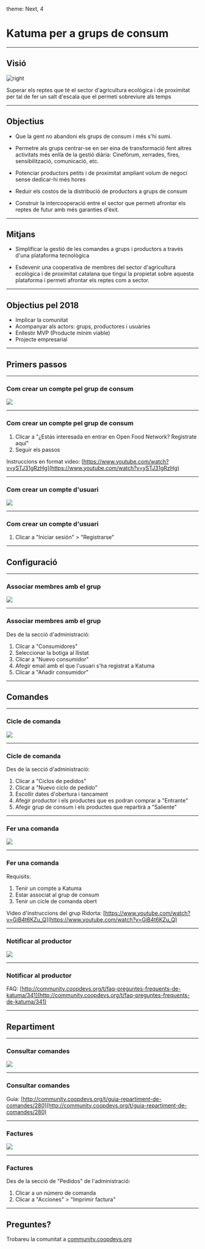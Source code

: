 theme: Next, 4

# Katuma per a grups de consum

---

## Visió

![right](images/avatar.png)

Superar els reptes que té el sector d'agricultura ecològica i de proximitat per tal de fer un salt d'escala que el permeti sobreviure als temps

---

## Objectius

* Que la gent no abandoni els grups de consum i més s'hi sumi.

* Permetre als grups centrar-se en ser eina de transformació fent altres activitats més enllà de la gestió diària: Cinefòrum, xerrades, fires, sensibilització, comunicació, etc.

* Potenciar productors petits i de proximitat ampliant volum de negoci sense dedicar-hi més hores

* Reduir els costos de la distribució de productors a grups de consum 
* Construir la intercooperació entre el sector que permeti afrontar els reptes de futur amb més garanties d'èxit.

---

## Mitjans

* Simplificar la gestió de les comandes a grups i productors a través d'una plataforma tecnològica

* Esdevenir una cooperativa de membres del sector d'agricultura ecològica i de proximitat catalana que tingui la propietat sobre aquesta plataforma i permeti afrontar els reptes com a sector.

---

## Objectius pel 2018

* Implicar la comunitat
* Acompanyar als actors: grups, productores i usuàries
* Enllestir MVP (Producte mínim viable)
* Projecte empresarial

---

## Primers passos

---

### Com crear un compte pel grup de consum

![](images/register.png)

---

### Com crear un compte pel grup de consum

1. Clicar a "¿Estás interesada en entrar en Open Food Network? Regístrate aquí"
2. Seguir els passos

Instruccions en format video: [https://www.youtube.com/watch?v=ySTJ31gRzHg](https://www.youtube.com/watch?v=ySTJ31gRzHg)

---

### Com crear un compte d'usuari

![](images/usuari.png)

---

### Com crear un compte d'usuari

1. Clicar a "Iniciar sesión" > "Registrarse"

---

## Configuració

---

### Associar membres amb el grup

![](images/consumidores.png)

---

### Associar membres amb el grup

Des de la secció d'administració:

1. Clicar a "Consumidores"
2. Seleccionar la botiga al llistat
3. Clicar a "Nuevo consumidor"
4. Afegir email amb el que l'usuari s'ha registrat a Katuma
5. Clicar a "Añadir consumidor"

---

## Comandes

---

### Cicle de comanda

![](images/cicle.png)

---

### Cicle de comanda

Des de la secció d'administració:

1. Clicar a "Ciclos de pedidos"
2. Clicar a "Nuevo ciclo de pedido"
3. Escollir dates d'obertura i tancament
4. Afegir productor i els productes que es podran comprar a "Entrante"
5. Afegir grup de consum i els productes que repartirà a "Saliente"

---

### Fer una comanda

![](images/shop.png)

---

### Fer una comanda

Requisits:

1. Tenir un compte a Katuma
2. Estar associat al grup de consum
3. Tenir un cicle de comanda obert

Video d'instruccions del grup Ridorta: [https://www.youtube.com/watch?v=GiB4t6KZu_Q](https://www.youtube.com/watch?v=GiB4t6KZu_Q)

---

### Notificar al productor

![](images/notificacio.png)

---

### Notificar al productor

FAQ: [http://community.coopdevs.org/t/faq-preguntes-frequents-de-katuma/341](http://community.coopdevs.org/t/faq-preguntes-frequents-de-katuma/341)

---

## Repartiment

---

### Consultar comandes

![](images/informes.png)

---

### Consultar comandes

Guia: [http://community.coopdevs.org/t/guia-repartiment-de-comandes/280](http://community.coopdevs.org/t/guia-repartiment-de-comandes/280)

---

### Factures

![](images/factura.png)

---

### Factures

Des de la secció de "Pedidos" de l'administració:

1. Clicar a un número de comanda
2. Clicar a "Acciones" > "Imprimir factura"

---

## Preguntes?

Trobareu la comunitat a [community.coopdevs.org](community.coopdevs.org)
